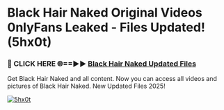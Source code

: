 # Black Hair Naked Original Videos 0nlyFans Leaked - Files Updated! (5hx0t)

<h3>🔴 CLICK HERE 🌐==►► <a href="https://tinyurl.com/yckcrads" rel="nofollow">Black Hair Naked Updated Files</a></h3>

Get Black Hair Naked and all content. Now you can access all videos and pictures of Black Hair Naked. New Updated Files 2025!

[![5hx0t](https://i.imgur.com/hpKpOFt.gif)](https://tinyurl.com/yckcrads)
